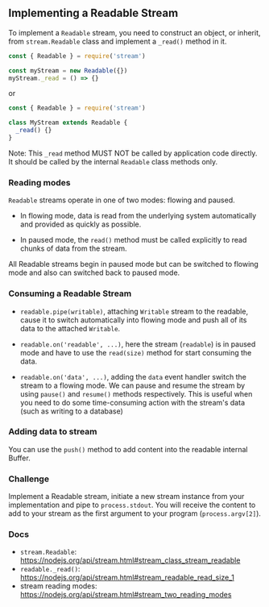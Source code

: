 ## Implementing a Readable Stream

To implement a `Readable` stream, you need to construct an object, or inherit,
from `stream.Readable` class and implement a `_read()` method in it.

```js
const { Readable } = require('stream')

const myStream = new Readable({})
myStream._read = () => {}
```

or

```js
const { Readable } = require('stream')

class MyStream extends Readable {
  _read() {}
}
```

Note: This `_read` method MUST NOT be called by application code directly. 
It should be called by the internal `Readable` class methods only.

### Reading modes

`Readable` streams operate in one of two modes: flowing and paused.

* In flowing mode, data is read from the underlying system automatically and 
  provided as quickly as possible.

* In paused mode, the `read()` method must be called explicitly to read chunks 
  of data from the stream.

All Readable streams begin in paused mode but can be switched to flowing mode 
and also can switched back to paused mode.

### Consuming a Readable Stream

* `readable.pipe(writable)`, attaching `Writable` stream to the readable, cause 
  it to switch automatically into flowing mode and push all of its data to the 
  attached `Writable`.

* `readable.on('readable', ...)`, here the stream (`readable`) is in paused mode 
  and have to use the `read(size)` method for start consuming the data.

* `readable.on('data', ...)`, adding the `data` event handler switch the stream 
  to a flowing mode. We can pause and resume the stream by using `pause()` 
  and `resume()` methods respectively. This is useful when you need to do some 
  time-consuming action with the stream's data (such as writing to a database) 

### Adding data to stream

You can use the `push()` method to add content into the readable internal Buffer.

### Challenge

Implement a Readable stream, initiate a new stream instance from your implementation 
and pipe to `process.stdout`.
You will receive the content to add to your stream as the first argument to your
program (`process.argv[2]`).

### Docs
* `stream.Readable`: https://nodejs.org/api/stream.html#stream_class_stream_readable
* `readable._read()`: https://nodejs.org/api/stream.html#stream_readable_read_size_1
* stream reading modes: https://nodejs.org/api/stream.html#stream_two_reading_modes
